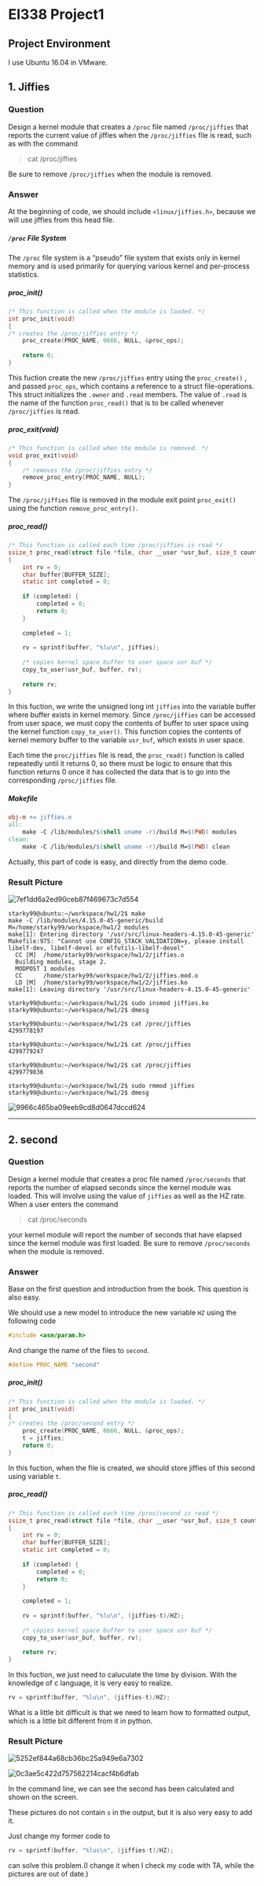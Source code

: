 # EI338 Project1

## Project Environment

I use Ubuntu 16.04 in VMware.

## 1. Jiffies

### Question

Design a kernel module that creates a `/proc` file named `/proc/jiffies` that reports the current value of jiffies when the `/proc/jiffies` file is read, such as with the command

> cat /proc/jiffies

Be sure to remove `/proc/jiffies` when the module is removed.

### Answer

At the beginning of code, we should include `<linux/jiffies.h>`, because we will use jiffies from this head file. 

##### `/proc` File System

The `/proc` file system is a “pseudo” file system that exists only in kernel memory and is used primarily for querying various kernel and per-process statistics.

##### proc_init()

```c
/* This function is called when the module is loaded. */
int proc_init(void)
{
/* creates the /proc/jiffies entry */
	proc_create(PROC_NAME, 0666, NULL, &proc_ops);
	
	return 0;
}
```

This fuction create the new `/proc/jiffies` entry using the `proc_create()` , and passed `proc_ops`, which contains a reference to a struct file-operations. This struct initializes the `.owner` and `.read` members. The value of `.read` is the name of the function `proc_read()` that is to be called whenever `/proc/jiffies` is read.

##### proc_exit(void)

```c
/* This function is called when the module is removed. */
void proc_exit(void)
{
	/* removes the /proc/jiffies entry */
	remove_proc_entry(PROC_NAME, NULL);
}
```

The `/proc/jiffies` file is removed in the module exit point `proc_exit() `using the function `remove_proc_entry()`.

##### proc_read()

```c
/* This function is called each time /proc/jiffies is read */
ssize_t proc_read(struct file *file, char __user *usr_buf, size_t count, loff_t *pos)
{
	int rv = 0;
	char buffer[BUFFER_SIZE];
	static int completed = 0;
	
	if (completed) {
		completed = 0;
		return 0;
	}
	
	completed = 1;
	
	rv = sprintf(buffer, "%lu\n", jiffies);
	
	/* copies kernel space buffer to user space usr buf */
	copy_to_user(usr_buf, buffer, rv);
	
	return rv;
}
```

In this fuction,  we write the unsigned long int `jiffies` into the variable buffer where buffer exists in kernel memory. Since `/proc/jiffies` can be accessed from user space, we must copy the contents of buffer to user space using the kernel function `copy_to_user()`. This function copies the contents of kernel memory buffer to the variable `usr_buf`, which exists in user space. 

Each time the `proc/jiffies` file is read, the `proc_read()` function is called repeatedly until it returns 0, so there must be logic to ensure that this function returns 0 once it has collected the data that is to go into the corresponding `/proc/jiffies` file.

##### Makefile

```makefile
obj-m += jiffies.o
all:
	make -C /lib/modules/$(shell uname -r)/build M=$(PWD) modules
clean:
	make -C /lib/modules/$(shell uname -r)/build M=$(PWD) clean
```

Actually, this part of code is easy, and directly from the demo code.

### Result Picture

![7ef1dd6a2ed90ceb87f469673c7d554](README/7ef1dd6a2ed90ceb87f469673c7d554.png)

```shell
starky99@ubuntu:~/workspace/hw1/2$ make
make -C /lib/modules/4.15.0-45-generic/build M=/home/starky99/workspace/hw1/2 modules
make[1]: Entering directory '/usr/src/linux-headers-4.15.0-45-generic'
Makefile:975: "Cannot use CONFIG_STACK_VALIDATION=y, please install libelf-dev, libelf-devel or elfutils-libelf-devel"
  CC [M]  /home/starky99/workspace/hw1/2/jiffies.o
  Building modules, stage 2.
  MODPOST 1 modules
  CC      /home/starky99/workspace/hw1/2/jiffies.mod.o
  LD [M]  /home/starky99/workspace/hw1/2/jiffies.ko
make[1]: Leaving directory '/usr/src/linux-headers-4.15.0-45-generic'

starky99@ubuntu:~/workspace/hw1/2$ sudo insmod jiffies.ko
starky99@ubuntu:~/workspace/hw1/2$ dmesg

starky99@ubuntu:~/workspace/hw1/2$ cat /proc/jiffies 
4299778197

starky99@ubuntu:~/workspace/hw1/2$ cat /proc/jiffies 
4299779247

starky99@ubuntu:~/workspace/hw1/2$ cat /proc/jiffies 
4299779836

starky99@ubuntu:~/workspace/hw1/2$ sudo rmmod jiffies 
starky99@ubuntu:~/workspace/hw1/2$ dmesg
```

![9966c465ba09eeb9cd8d0647dccd624](README/9966c465ba09eeb9cd8d0647dccd624.png)

---

## 2. second

### Question

Design a kernel module that creates a proc file named `/proc/seconds` that reports the number of elapsed seconds since the kernel module was loaded. This will involve using the value of `jiffies` as well as the HZ  rate. When a user enters the command

> cat /proc/seconds

your kernel module will report the number of seconds that have elapsed since the kernel module was first loaded. Be sure to remove `/proc/seconds` when the module is removed.

### Answer

Base on the first question and introduction from the book. This question is also easy.

We should use a new model to introduce the new variable `HZ` using the following code

```c
#include <asm/param.h>
```

And change the name of the files to `second`.

```c
#define PROC_NAME "second"
```

##### proc_init()

```c
/* This function is called when the module is loaded. */
int proc_init(void)
{
/* creates the /proc/second entry */
	proc_create(PROC_NAME, 0666, NULL, &proc_ops);
	t = jiffies;
	return 0;
}
```

In this fuction, when the file is created, we should store jiffies of this second using variable `t`.

##### proc_read()

```c
/* This function is called each time /proc/second is read */
ssize_t proc_read(struct file *file, char __user *usr_buf, size_t count, loff_t *pos)
{
	int rv = 0;
	char buffer[BUFFER_SIZE];
	static int completed = 0;
	
	if (completed) {
		completed = 0;
		return 0;
	}
	
	completed = 1;
	
	rv = sprintf(buffer, "%lu\n", (jiffies-t)/HZ);
	
	/* copies kernel space buffer to user space usr buf */
	copy_to_user(usr_buf, buffer, rv);
	
	return rv;
}
```

In this fuction, we just need to caluculate the time by division. With the knowledge of c language, it is very easy to realize.

```c
rv = sprintf(buffer, "%lu\n", (jiffies-t)/HZ);
```

What is a little bit difficult is that we need to learn how to formatted output, which is a little bit different from it in python.

### Result Picture

![5252ef844a68cb36bc25a949e6a7302](README/5252ef844a68cb36bc25a949e6a7302.png)

![0c3ae5c422d757562214cacf4b6dfab](README/0c3ae5c422d757562214cacf4b6dfab.png)

In the command line, we can see the second has been calculated and shown on the screen.

These pictures do not contain `s` in the output, but it is also very easy to add it.

Just change my former code to

```c
rv = sprintf(buffer, "%lus\n", (jiffies-t)/HZ);
```

can solve this problem.(I change it when I check my code with TA, while the pictures are out of date.)



